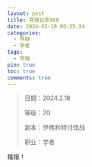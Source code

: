 ```yaml
---
layout: post
title: 导随记录689
date: 2024-02-18 06:25:24
categories:
  - 导随
  - 学者
tags:
  - 导随
pin: true
toc: true
comments: true
---
```

> 日期：2024.2.18
>
> 等级：20
>
> 副本：伊弗利特讨伐战
>
> 职业：学者

福报！